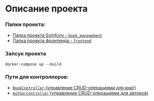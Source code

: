 # Описание проекта

### Папки проекта:
- [Папка проекта Symfony - `book_management`](./book_management)
- [Папка проекта фронтенда - `frontend`](./frontend)

### Запсук проекта
```docker-compose up --build```

### Пути для контроллеров:
- [`BookController` (управление CRUD-операциями для книг)](./book_management/src/Controller/BookController)
- [`AuthorController` (управление CRUD-операциями для авторов)](./book_management/src/Controller/AuthorController)
